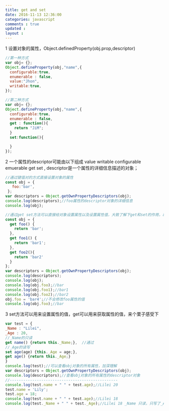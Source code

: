 ```yaml
---
title: get and set
date: 2016-11-13 12:36:00
categories: javascript
comments : true 
updated : 
layout : 
---
```


1 设置对象的属性，Object.definedProperty(obj.prop,descriptor)

```javascript
//第一种方式
var obj= {};
Object.defineProperty(obj,"name",{     
  configurable:true,
  enumerable : false, 
  value:"Jhon",
  writable:true,     
});
```

```javascript
//第二种方式
var obj= {};
Object.defineProperty(obj,"name",{
  configurable:true,
  enumerable : false,    
  get : function(){
    return "JiM";
  }
  set:function(){

  }
});
```

2 一个属性的descriptor可能由以下组成 value writable configurable emuerable get set  , descriptor是一个属性的详细信息描述的对象；

```javascript
//通过键值对的方式直接设置对象的属性
const obj = {
   foo:'bar',
 };
var descriptors = Object.getOwnPropertyDescriptors(obj);
console.log(descriptors);//foo属性的descriptor对象的详细信息
console.log(obj);
```

```javascript
//通过get set方法可以直接给对象设置属性以及设置属性值，大致了解下get和set的作用，以及对obj对象的属性改变
const obj = {
  get foo() {
    return 'bar';
  },
  get foo1() {
    return 'bar1';
  },
  get foo2(){
    return 'bar2'
  }
};
var descriptors = Object.getOwnPropertyDescriptors(obj);
console.log(descriptors);
console.log(obj);
console.log(obj.foo);//bar
console.log(obj.foo1);//bar1
console.log(obj.foo2);//bar2
obj.foo = 'bar4';//不会修改foo属性的值
console.log(obj.foo);//bar
```

3 set方法可以用来设置属性的值，get可以用来获取属性的值，来个栗子感受下

```javascript
var test = {  
_Name : "Lilei",  
_Age : 20,    
//_Name的只读   
get name() {return this._Name;},  //通过
//_Age的读写  
set age(age) {this._Age = age;},   
get age() {return this._Age;}  
}  
console.log(test);//可以查看obj对象的所有属性，加深理解
var descriptors = Object.getOwnPropertyDescriptors(obj);
console.log(descriptors);//查看obj对象的所有属性的descriptor对象
//------------------------------------------------
console.log(test.name + " " + test.age);//Lilei 20  
test.name = 'Lily';  
test.age = 18;  
console.log(test.name + " " + test.age);//Lilei 18   
console.log(test._Name + " " + test._Age);//Lilei 18 _Name 只读，只写了_Age属性 
```

